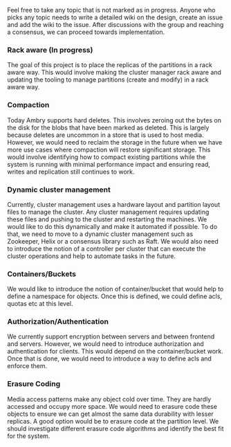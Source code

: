 Feel free to take any topic that is not marked as in progress. Anyone who picks any topic needs to write a detailed wiki on the design, create an issue and add the wiki to the issue. After discussions with the group and reaching a consensus, we can proceed towards implementation.

### Rack aware (In progress)
The goal of this project is to place the replicas of the partitions in a rack aware way. This would involve making the cluster manager rack aware and updating the tooling to manage partitions (create and modify) in a rack aware way.

### Compaction
Today Ambry supports hard deletes. This involves zeroing out the bytes on the disk for the blobs that have been marked as deleted. This is largely because deletes are uncommon in a store that is used to host media. However, we would need to reclaim the storage in the future when we have more use cases where compaction will restore significant storage. This would involve identifying how to compact existing partitions while the system is running with minimal performance impact and ensuring read, writes and replication still continues to work.

### Dynamic cluster management
Currently, cluster management uses a hardware layout and partition layout files to manage the cluster. Any cluster management requires updating these files and pushing to the cluster and restarting the machines. We would like to do this dynamically and make it automated if possible. To do that, we need to move to a dynamic cluster management such as Zookeeper, Helix or a consensus library such as Raft. We would also need to introduce the notion of a controller per cluster that can execute the cluster operations and help to automate tasks in the future.

### Containers/Buckets
We would like to introduce the notion of container/bucket that would help to define a namespace for objects. Once this is defined, we could define acls, quotas etc at this level.

### Authorization/Authentication
We currently support encryption between servers and between frontend and servers. However, we would need to introduce authorization and authentication for clients. This would depend on the container/bucket work. Once that is done, we would need to introduce a way to define acls and enforce them.

### Erasure Coding
Media access patterns make any object cold over time. They are hardly accessed and occupy more space. We would need to erasure code these objects to ensure we can get almost the same data durability with lesser replicas. A good option would be to erasure code at the partition level. We should investigate different erasure code algorithms and identify the best fit for the system.
